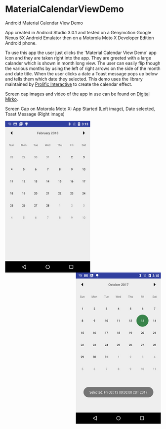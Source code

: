 # MaterialCalendarViewDemo

Android Material Calendar View Demo

App created in Android Studio 3.0.1 and tested on a Genymotion Google Nexus 5X Android Emulator then on a Motorola Moto X Developer Edition Android phone.

To use this app the user just clicks the 'Material Calendar View Demo' app icon and they are taken right into the app. 
They are greeted with a large calander which is shown in month long view. The user can easily flip though the various months
by using the left of right arrows on the side of the month and date title. When the user clicks a date a Toast message pops up below
and tells them which date they selected. This demo uses the library maintained 
by <a href="https://github.com/prolificinteractive/material-calendarview">Prolific Interactive</a> to create the calendar effect.

Screen cap images and video of the app in use can be found on <a href="http://digitalmirko.com/javaApps.html">Digital Mirko</a>.

Screen Cap on Motorola Moto X: App Started (Left image), Date selected, Toast Message (Right image)
  <p>
  <img align="left" src="https://github.com/digitalMirko/MaterialCalendarViewDemo/blob/master/device-2018-02-08-150922.jpg?raw=true" width="275"/>
  <img align="right" src="https://github.com/digitalMirko/MaterialCalendarViewDemo/blob/master/device-2018-02-08-151141.jpg?raw=true" width="275"/>  
  </p>

